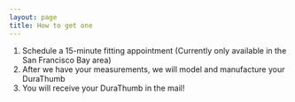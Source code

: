 ```yaml
---
layout: page
title: How to get one
---
```


1. Schedule a 15-minute fitting appointment (Currently only available in the San Francisco Bay area)
2. After we have your measurements, we will model and manufacture your DuraThumb
3. You will receive your DuraThumb in the mail!
